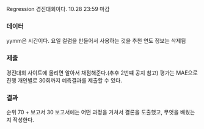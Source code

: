 Regression 경진대회이다.
10.28 23:59 마감
  
### 데이터
yymm은 시간이다.
요일 컬럼을 만들어서 사용하는 것을 추천
연도 정보는 삭제됨
  
### 제출
경진대회 사이트에 올리면 알아서 채점해준다.(추후 2번쨰 공지 참고)
평가는 MAE으로 진행
개인별로 30회까지 예측결과를 제출할 수 있다.
  
### 결과
순위 70 + 보고서 30
보고서에는 어떤 과정을 거쳐서 결론을 도출했고, 무엇을 배웠는지 작성한다.
